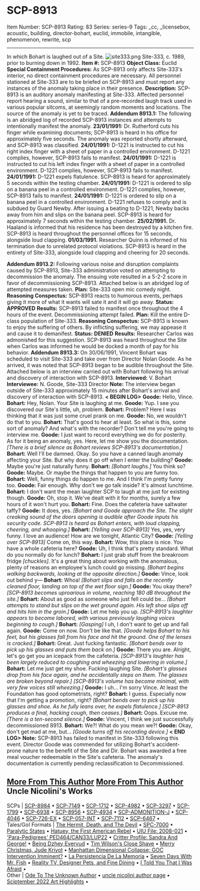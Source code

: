 # SCP-8913
Item Number: SCP-8913
Rating: 83
Series: series-9
Tags: _cc, _licensebox, acoustic, building, director-bohart, euclid, immobile, intangible, phenomenon, rewrite, scp

---

In which Bohart is laughed out of a Site.
![site333.png](https://scp-wiki.wdfiles.com/local--files/scp-8913/site333.png)
Site-333, c. 1989, prior to burning down in 1992.
**Item #:** SCP-8913
**Object Class:** Euclid
**Special Containment Procedures:** As SCP-8913 only affects Site-333's interior, no direct containment procedures are necessary. All personnel stationed at Site-333 are to be briefed on SCP-8913 and must report any instances of the anomaly taking place in their presence.
**Description:** SCP-8913 is an auditory anomaly manifesting at Site-333. Affected personnel report hearing a sound, similar to that of a pre-recorded laugh track used in various popular sitcoms, at seemingly random moments and locations. The source of the anomaly is yet to be traced.
**Addendum 8913.1:** The following is an abridged log of recorded SCP-8913 instances and attempts to intentionally manifest the anomaly.
**23/01/1991:** Dr. Rutherford cuts his finger while examining documents; SCP-8913 is heard in his office for approximately five seconds. The anomaly was reported shortly afterward, and SCP-8913 was classified.
**24/01/1991:** D-1221 is instructed to cut his right index finger with a sheet of paper in a controlled environment. D-1221 complies, however, SCP-8913 fails to manifest.
**24/01/1991:** D-1221 is instructed to cut his left index finger with a sheet of paper in a controlled environment. D-1221 complies, however, SCP-8913 fails to manifest.
**24/01/1991:** D-1221 expels flatulence. SCP-8913 is heard for approximately 5 seconds within the testing chamber.
**24/01/1991:** D-1221 is ordered to slip on a banana peel in a controlled environment. D-1221 complies, however, SCP-8913 fails to manifest.
**24/01/1991:** D-1221 is ordered to slip on a banana peel in a controlled environment. D-1221 refuses to comply and is subdued by Guard Newby. After issuing a beating to D-1221, Newby backs away from him and slips on the banana peel. SCP-8913 is heard for approximately 7 seconds within the testing chamber.
**25/02/1991.** Dr. Haaland is informed that his residence has been destroyed by a kitchen fire. SCP-8913 is heard throughout the personnel offices for 15 seconds, alongside loud clapping.
**01/03/1991.** Researcher Quinn is informed of his termination due to unrelated protocol violations. SCP-8913 is heard in the entirety of Site-333, alongside loud clapping and cheering for 20 seconds.
  
  
  
**Addendum 8913.2:** Following various noise and disruption complaints caused by SCP-8913, Site-333 administration voted on attempting to decommission the anomaly. The ensuing vote resulted in a 5-2-2 score in favor of decommissioning SCP-8913. Attached below is an abridged log of attempted measures taken. 
**Plan:** Site-333 open mic comedy night.
**Reasoning Conspectus:** SCP-8913 reacts to humorous events, perhaps giving it more of what it wants will sate it and it will go away.
**Status:** **APPROVED**
**Results:** SCP-8913 failed to manifest once throughout the 4 hours of the event. Decommissioning attempt failed.
**Plan:** Kill the entire D-class population of Site-333.
**Reasoning Conspectus:** SCP-8913 is known to enjoy the suffering of others. By inflicting suffering, we may appease it and cause it to demanifest.
**Status:** **DENIED**
**Results:** Researcher Carlos was admonished for this suggestion. SCP-8913 was heard throughout the Site when Carlos was informed he would be docked a month of pay for his behavior.
**Addendum 8913.3:** On 30/06/1991, Vincent Bohart was scheduled to visit Site-333 and take over from Director Nolan Goode. As he arrived, it was noted that SCP-8913 began to be audible throughout the Site. Attached below is an interview carried out with Bohart following his arrival and discovery of interaction with SCP-8913.
**Interviewed:** V. Bohart
**Interviewee:** N. Goode, Site-333 Director
**Note:** The interview began outside of Site-333 approximately 15 minutes after Bohart's arrival and discovery of interaction with SCP-8913.
**< BEGIN LOG>**
**Goode:** Hello, Vince.
**Bohart:** Hey, Nolan. Your Site is laughing at me.
**Goode:** Yup. I see you discovered our Site's little, uh, problem.
**Bohart:** Problem? Here I was thinking that it was just some cruel prank on me.
**Goode:** No, we wouldn't do that to you.
**Bohart:** That's good to hear at least. So what is this, some sort of anomaly? And what's with the recorder? Don't tell me you're going to interview me.
**Goode:** I just want to record everything we do for posterity. As for it being an anomaly, yes. Here, let me show you the documentation.
_[There is a brief silence as Bohart reviews SCP-8913's documentation.]_
**Bohart:** Well I'll be damned. Okay. So you have a canned laugh anomaly affecting your Site. But why does it go off when I enter the building?
**Goode:** Maybe you're just naturally funny.
**Bohart:** _[Bohart laughs.]_ You think so?
**Goode:** Maybe. Or maybe the things that happen to you are funny too.
**Bohart:** Well, funny things do happen to me. And I think I'm pretty funny too.
**Goode:** Fair enough. Why don't we go talk inside? It's almost lunchtime.
**Bohart:** I don't want the mean laughter SCP to laugh at me just for existing though.
**Goode:** Oh, stop it. We've dealt with it for months, surely a few hours of it won't hurt you.
**Bohart:** Fine. Does the cafeteria have saltwater taffy?
**Goode:** It does, yes.
_[Bohart and Goode approach the Site. The slight creaking sound of the doors opening is audible after Goode inputs his security code. SCP-8913 is heard as Bohart enters, with loud clapping, cheering, and whooping.]_
**Bohart:** _[Yelling over SCP-8913]_ Yes, yes, very funny. I love an audience! How are we tonight, Atlantic City?
**Goode:** _[Yelling over SCP-8913]_ Come on, this way.
**Bohart:** Wow, this place is nice. You have a whole cafeteria here?
**Goode:** Uh, I think that's pretty standard. What do you normally do for lunch?
**Bohart:** I just grab stuff from the breakroom fridge _[chuckles]._ It's a great thing about working with the anomalous, plenty of reasons an employee's lunch could go missing.
_[Bohart begins walking backwards, looking at the opposite direction.]_
**Goode:** Vince, look out behind y—
**Bohart:** Whoa!
_[Bohart slips and falls on the recently cleaned floor, landing on top of the wet floor sign.]_
**Goode:** You okay there?
_[SCP-8913 becomes uproarious in volume, reaching 180 dB throughout the site.]_
**Bohart:** About as good as someone who just fell could be…
_[Bohart attempts to stand but slips on the wet ground again. His left shoe slips off and hits him in the groin.]_
**Goode:** Let me help you up.
_[SCP-8913's laughter appears to become labored, with various previously laughing voices beginning to cough.]_
**Bohart:** _[Gasping]_ I uh, I don't want to get up and fall again.
**Goode:** Come on now. Don't be like that.
_[Goode helps Bohart to his feet, but his glasses fall from his face and hit the ground. One of the lenses is cracked.]_
**Bohart:** Great. Just fucking fantastic.
_[Bohart bends over to pick up his glasses and puts them back on.]_
**Goode:** There you are. Alright, let's go get you an icepack from the cafeteria.
_[SCP-8913's laughter has been largely reduced to coughing and wheezing and lowering in volume.]_
**Bohart:** Let me just get my shoe. Fucking laughing Site.
_[Bohart's glasses drop from his face again, and he accidentally steps on them. The glasses are broken beyond repair.]_
_[SCP-8913's volume has become minimal, with very few voices still wheezing.]_
**Goode:** I uh… I'm sorry Vince. At least the Foundation has good optometrists, right?
**Bohart:** I guess. Especially now that I'm getting a promotion, right?
_[Bohart bends over to pick up his glasses and shoe. As he fully leans over, he expels flatulence.]_
_[SCP-8913 produces a final, hacking cough, then ceases.]_
**Bohart:** Oops. Excuse me.
_[There is a ten-second silence.]_
**Goode:** Vincent, I think we just successfully decommissioned 8913.
**Bohart:** We?! What do you mean we?!
**Goode:** Okay, don't get mad at me, but…
_[Goode turns off his recording device.]_
**< END LOG>**
**Note:** SCP-8913 has failed to manifest in Site-333 following this event. Director Goode was commended for utilizing Bohart's accident-prone nature to the benefit of the Site and Dir. Bohart was awarded a free meal voucher redeemable in the Site's cafeteria. The anomaly's documentation is currently pending reclassification to Decommissioned.
  
  

  
  
  
  
  
  
  

[More From This Author](javascript:;)
[More From This Author](javascript:;)
Uncle Nicolini's Works  
---  
SCPs |  [SCP-8984](/scp-8984) • [SCP-7149](/scp-7149) • [SCP-1712](/scp-1712) • [SCP-4982](/scp-4982) • [SCP-3297](/scp-3297) • [SCP-1799](/scp-1799) • [SCP-6938](/scp-6938) • [SCP-8956](/scp-8956) • [SCP-4934](/scp-4934) • [SCP-ADMONITION-J](/scp-admonition-j) • [SCP-4046](/scp-4046) • [SCP-726-EX](/scp-726-ex) • [SCP-057-INT](/scp-057-int) • [SCP-7112](/scp-7112) • [SCP-6467](/scp-6467) •  
Tales/GoI Formats |  [The Hermit, Death, and The Devil](/the-hermit-death-and-the-devil) • [SPC-7000](/spc-7000) • [Paralytic States](/paralytic-states) • [Hatuey, the First American Rebel](/hatuey) • [UIU File: 2008-021](/uiu-file-2008-21) • ['Para-Pedigrees' PED464/CAN33/LUP22](/para-puppies) • [Critter Profile: Sandra And George!](/critter-profile-sandra-and-george) • [Being Dzhey Evervud](/being-dzhey-evervud) • [Tim Wilson's Close Shave](/tim-wilson-s-close-shave) • [Merry Christmas, Jude Kriyot](/merry-christmas-jude-kriyot) • [Manhattan Dimensional Collapse; GOC Intervention Imminent?](/koigarezaki-news-911-1998-ver) • [La Persistencia De La Memoria](/la-persistencia-de-la-memoria) • [Seven Days With Mr. Fish](/seven-days-with-mr-fish) • [Reality TV, Designer Pets, and Fine Dining](/reality-tv-designer-pets-and-fine-dining) • [I Told You That I Was Afraid](/i-told-you-that-i-was-afraid) •  
Other |  [Ode To The Unknown Author](/ode-to-the-unknown-author) • [uncle nicolini author page](/uncle-nicolini-author-page) • [Sciptember 2022 Art Highlights](/sciptember-2022-art) •